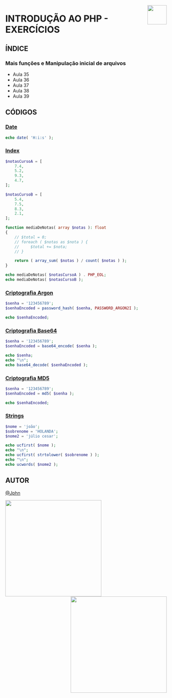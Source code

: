 <!-- HEADER -->
<a href="https://www.beacademy.com.br/devstartpaylivre/" target="_blank"><img src="https://www.beacademy.com.br/wp-content/uploads/2022/02/Cubo.png" align="right" width="60"/></a>

# INTRODUÇÃO AO PHP - EXERCÍCIOS
<!-- /HEADER -->

<!-- BODY -->
<!-- INDEX -->
## ÍNDICE

### Mais funções e Manipulação inicial de arquivos

- Aula 35
- Aula 36
- Aula 37
- Aula 38
- Aula 39

<!-- MAIN -->
## CÓDIGOS

<!-- SECTION -->
### [Date](./date.php)

```php
echo date( 'H:i:s' );
```
<!-- /SECTION -->

<!-- SECTION -->
### [Index](./index.php)

```php
$notasCursoA = [
    7.4,
    5.2,
    9.3,
    4.7,
];

$notasCursoB = [
    5.4,
    7.5,
    8.3,
    2.1,
];

function mediaDeNotas( array $notas ): float
{
    // $total = 0;
    // foreach ( $notas as $nota ) {
    //     $total += $nota;
    // }

    return ( array_sum( $notas ) / count( $notas ) );
}

echo mediaDeNotas( $notasCursoA ) . PHP_EOL;
echo mediaDeNotas( $notasCursoB );
```
<!-- /SECTION -->

<!-- SECTION -->
### [Criptografia Argon](./senha-argon2.php)

```php
$senha = '123456789';
$senhaEncoded = password_hash( $senha, PASSWORD_ARGON2I );

echo $senhaEncoded;
```
<!-- /SECTION -->

<!-- SECTION -->
### [Criptografia Base64](./senha-base64.php)

```php
$senha = '123456789';
$senhaEncoded = base64_encode( $senha );

echo $senha;
echo "\n";
echo base64_decode( $senhaEncoded );
```
<!-- /SECTION -->

<!-- SECTION -->
### [Criptografia MD5](./senha-md5.php)

```php
$senha = '123456789';
$senhaEncoded = md5( $senha );

echo $senhaEncoded;
```
<!-- /SECTION -->

<!-- SECTION -->
### [Strings](./strings.php)

```php
$nome = 'joão';
$sobrenome = 'HOLANDA';
$nome2 = 'júlio cesar';

echo ucfirst( $nome );
echo "\n";
echo ucfirst( strtolower( $sobrenome ) );
echo "\n";
echo ucwords( $nome2 );
```
<!-- /SECTION -->
<!-- /MAIN -->
<!-- /BODY -->

<!-- FOOTER -->
## AUTOR

[@Jphn](https://github.com/Jphn)

<a href="https://www.beacademy.com.br/" target="_blank"><img src="https://www.beacademy.com.br/wp-content/uploads/2019/11/Logo-Topo.png" width="300" align="left" /></a>
<a href="https://www.paylivre.com/" target="_blank"><img src="https://web.paylivre.com/static/media/logo-blue.c7100186.png" width="300" align="right" /></a>
<!-- /FOOTER -->